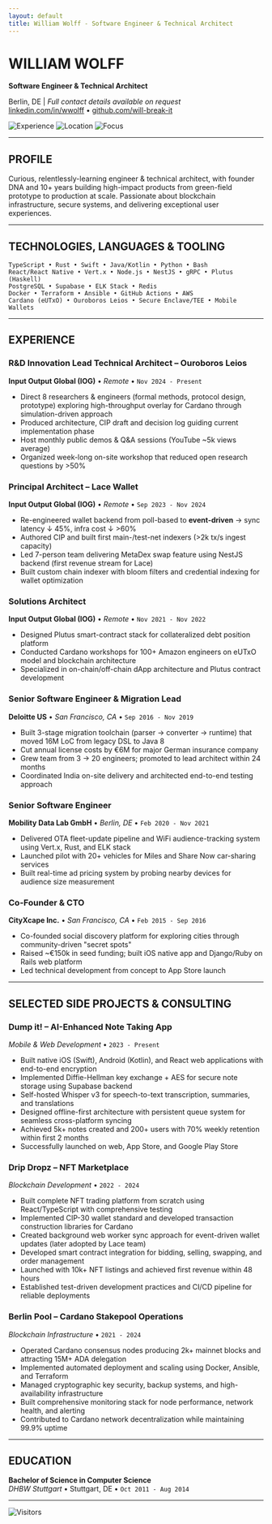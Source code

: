 ```yaml
---
layout: default
title: William Wolff - Software Engineer & Technical Architect
---
```


# WILLIAM WOLFF
**Software Engineer & Technical Architect**

Berlin, DE | *Full contact details available on request*  
[linkedin.com/in/wwolff](https://linkedin.com/in/wwolff) • [github.com/will-break-it](https://github.com/will-break-it)

![Experience](https://img.shields.io/badge/Experience-10%2B%20Years-2196F3?style=for-the-badge) ![Location](https://img.shields.io/badge/Location-Berlin%2C%20DE-4CAF50?style=for-the-badge) ![Focus](https://img.shields.io/badge/Focus-Blockchain%20%26%20R%26D-9C27B0?style=for-the-badge)

---

## PROFILE

Curious, relentlessly-learning engineer & technical architect, with founder DNA and 10+ years building high-impact products from green-field prototype to production at scale. Passionate about blockchain infrastructure, secure systems, and delivering exceptional user experiences.

---

## TECHNOLOGIES, LANGUAGES & TOOLING

```
TypeScript • Rust • Swift • Java/Kotlin • Python • Bash
React/React Native • Vert.x • Node.js • NestJS • gRPC • Plutus (Haskell)
PostgreSQL • Supabase • ELK Stack • Redis
Docker • Terraform • Ansible • GitHub Actions • AWS
Cardano (eUTxO) • Ouroboros Leios • Secure Enclave/TEE • Mobile Wallets
```

---

## EXPERIENCE

### **R&D Innovation Lead Technical Architect – Ouroboros Leios**
**Input Output Global (IOG)** • *Remote* • `Nov 2024 - Present`
- Direct 8 researchers & engineers (formal methods, protocol design, prototype) exploring high-throughput overlay for Cardano through simulation-driven approach
- Produced architecture, CIP draft and decision log guiding current implementation phase
- Host monthly public demos & Q&A sessions (YouTube ~5k views average)
- Organized week-long on-site workshop that reduced open research questions by >50%

### **Principal Architect – Lace Wallet**
**Input Output Global (IOG)** • *Remote* • `Sep 2023 - Nov 2024`
- Re-engineered wallet backend from poll-based to **event-driven** → sync latency ↓ 45%, infra cost ↓ >60%
- Authored CIP and built first main-/test-net indexers (>2k tx/s ingest capacity)
- Led 7-person team delivering MetaDex swap feature using NestJS backend (first revenue stream for Lace)
- Built custom chain indexer with bloom filters and credential indexing for wallet optimization

### **Solutions Architect**
**Input Output Global (IOG)** • *Remote* • `Nov 2021 - Nov 2022`
- Designed Plutus smart-contract stack for collateralized debt position platform
- Conducted Cardano workshops for 100+ Amazon engineers on eUTxO model and blockchain architecture
- Specialized in on-chain/off-chain dApp architecture and Plutus contract development

### **Senior Software Engineer & Migration Lead**
**Deloitte US** • *San Francisco, CA* • `Sep 2016 - Nov 2019`
- Built 3-stage migration toolchain (parser → converter → runtime) that moved 16M LoC from legacy DSL to Java 8
- Cut annual license costs by €6M for major German insurance company
- Grew team from 3 → 20 engineers; promoted to lead architect within 24 months
- Coordinated India on-site delivery and architected end-to-end testing approach

### **Senior Software Engineer**
**Mobility Data Lab GmbH** • *Berlin, DE* • `Feb 2020 - Nov 2021`
- Delivered OTA fleet-update pipeline and WiFi audience-tracking system using Vert.x, Rust, and ELK stack
- Launched pilot with 20+ vehicles for Miles and Share Now car-sharing services
- Built real-time ad pricing system by probing nearby devices for audience size measurement

### **Co-Founder & CTO**
**CityXcape Inc.** • *San Francisco, CA* • `Feb 2015 - Sep 2016`
- Co-founded social discovery platform for exploring cities through community-driven "secret spots"
- Raised ~€150k in seed funding; built iOS native app and Django/Ruby on Rails web platform
- Led technical development from concept to App Store launch

---

## SELECTED SIDE PROJECTS & CONSULTING

### **Dump it! – AI-Enhanced Note Taking App**
*Mobile & Web Development* • `2023 - Present`
- Built native iOS (Swift), Android (Kotlin), and React web applications with end-to-end encryption
- Implemented Diffie-Hellman key exchange + AES for secure note storage using Supabase backend
- Self-hosted Whisper v3 for speech-to-text transcription, summaries, and translations
- Designed offline-first architecture with persistent queue system for seamless cross-platform syncing
- Achieved 5k+ notes created and 200+ users with 70% weekly retention within first 2 months
- Successfully launched on web, App Store, and Google Play Store

### **Drip Dropz – NFT Marketplace**
*Blockchain Development* • `2022 - 2024`
- Built complete NFT trading platform from scratch using React/TypeScript with comprehensive testing
- Implemented CIP-30 wallet standard and developed transaction construction libraries for Cardano
- Created background web worker sync approach for event-driven wallet updates (later adopted by Lace team)
- Developed smart contract integration for bidding, selling, swapping, and order management
- Launched with 10k+ NFT listings and achieved first revenue within 48 hours
- Established test-driven development practices and CI/CD pipeline for reliable deployments

### **Berlin Pool – Cardano Stakepool Operations**
*Blockchain Infrastructure* • `2021 - 2024`
- Operated Cardano consensus nodes producing 2k+ mainnet blocks and attracting 15M+ ADA delegation
- Implemented automated deployment and scaling using Docker, Ansible, and Terraform
- Managed cryptographic key security, backup systems, and high-availability infrastructure
- Built comprehensive monitoring stack for node performance, network health, and alerting
- Contributed to Cardano network decentralization while maintaining 99.9% uptime

---

## EDUCATION

**Bachelor of Science in Computer Science**  
*DHBW Stuttgart* • Stuttgart, DE • `Oct 2011 - Aug 2014`

---

![Visitors](https://visitor-badge.laobi.icu/badge?page_id=will-break-it.github.io&color=2196F3&style=flat-square) 